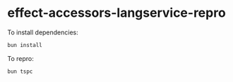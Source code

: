 # effect-accessors-langservice-repro

To install dependencies:

```bash
bun install
```

To repro:

```bash
bun tspc
```
